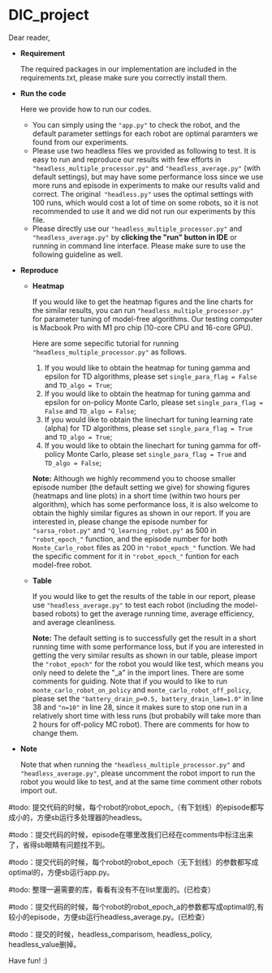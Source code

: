 # DIC_project

Dear reader,

* **Requirement**

	The required packages in our implementation are included in the requirements.txt, please make sure you correctly install them. 

* **Run the code**

	Here we provide how to run our codes. 
	- You can simply using the `"app.py"` to check the robot, and the default parameter settings for each robot are optimal paramters we found from our experiments. 
	- Please use two headless files we provided as following to test. It is easy to run and reproduce our results with few efforts in `"headless_multiple_processor.py"` and `"headless_average.py"` (with default settings), but may have some performance loss since we use more runs and episode in experiments to make our results valid and correct. The original` "headless.py"` uses the optimal settings with 100 runs, which would cost a lot of time on some robots, so it is not recommended to use it and we did not run our experiments by this file. 
	- Please directly use our `"headless_multiple_processor.py"` and `"headless_average.py"` by **clicking the "run" button in IDE** or running in command line interface. Please make sure to use the following guideline as well.

* **Reproduce**
	* **Heatmap**

		If you would like to get the heatmap figures and the line charts for the similar results, you can run `"headless_multiple_processor.py"` for parameter tuning of model-free algorithms. Our testing computer is Macbook Pro with M1 pro chip (10-core CPU and 16-core GPU). 
		
		Here are some sepecific tutorial for running `"headless_multiple_processor.py"` as follows.
		1. If you would like to obtain the heatmap for tuning gamma and epsilon for TD algorithms, please set `single_para_flag = False` and `TD_algo = True`;
		2. If you would like to obtain the heatmap for tuning gamma and epsilon for on-policy Monte Carlo, please set `single_para_flag = False` and `TD_algo = False`;
		3. If you would like to obtain the linechart for tuning learning rate (alpha) for TD algorithms, please set `single_para_flag = True` and `TD_algo = True`;
		4. If you would like to obtain the linechart for tuning gamma for off-policy Monte Carlo, please set `single_para_flag = True` and `TD_algo = False`;
	
		**Note:** Although we highly recommend you to choose smaller episode number (the default setting we give) for showing figures (heatmaps and line plots) in a short time (within two hours per algorithm), which has some performance loss, it is also welcome to obtain the highly similar figures as shown in our report. If you are interested in, please change the episode number for `"sarsa_robot.py"` and `"Q_learning_robot.py"` as 500 in `"robot_epoch_"` function, and the episode number for both `Monte_Carlo_robot` files as 200 in `"robot_epoch_"` function. We had the specific comment for it in `"robot_epoch_"` funtion for each model-free robot.
	
	* **Table**
	
		If you would like to get the results of the table in our report, please use `"headless_average.py"` to test each robot (including the model-based robots) to get the average running time, average efficiency, and average cleanliness. 
		
		**Note:** The default setting is to successfully get the result in a short running time with some performance loss, but if you are interested in getting the very similar results as shown in our table, please import the `"robot_epoch"` for the robot you would like test, which means you only need to delete the "\_a" in the import lines. There are some comments for guiding. Note that if you would to like to run `monte_carlo_robot_on_policy` and `monte_carlo_robot_off_policy`, please set the `"battery_drain_p=0.5, battery_drain_lam=1.0"` in line 38 and `"n=10"` in line 28, since it makes sure to stop one run in a relatively short time with less runs (but probabily will take more than 2 hours for off-policy MC robot). There are comments for how to change them. 
		
* **Note**

	Note that when running the `"headless_multiple_processor.py"` and `"headless_average.py"`, please uncomment the robot import to run the robot you would like to test, and at the same time comment other robots import out. 

#todo: 提交代码的时候，每个robot的robot_epoch_（有下划线）的episode都写成小的，方便sb运行多处理器的headless。

#todo：提交代码的时候，episode在哪里改我们已经在comments中标注出来了，省得sb眼睛有问题找不到。

#todo：提交代码的时候，每个robot的robot_epoch（无下划线）的参数都写成optimal的，方便sb运行app.py。

#todo: 整理一遍需要的库，看看有没有不在list里面的。(已检查）

#todo：提交代码的时候，每个robot的robot_epoch_a的参数都写成optimal的,有较小的episode，方便sb运行headless_average.py。(已检查）

#todo：提交的时候，headless_comparisom, headless_policy, headless_value删掉。


Have fun! :)

